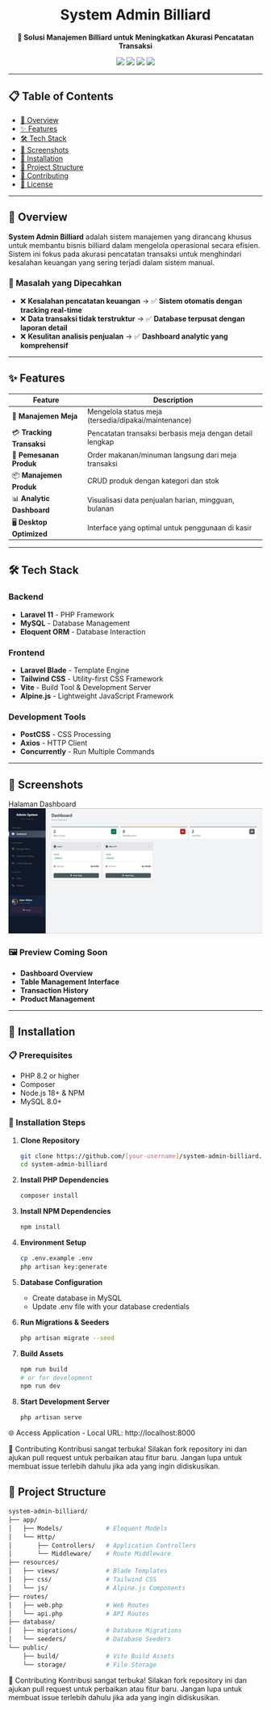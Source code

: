 <h1 align="center">System Admin Billiard</h1>

<p align="center">
  <strong>🎱 Solusi Manajemen Billiard untuk Meningkatkan Akurasi Pencatatan Transaksi</strong>
</p>

<p align="center">
  <img src="https://img.shields.io/badge/Laravel-FF2D20?style=for-the-badge&logo=laravel&logoColor=white"/>
  <img src="https://img.shields.io/badge/MySQL-4479A1?style=for-the-badge&logo=mysql&logoColor=white"/>
  <img src="https://img.shields.io/badge/Tailwind_CSS-38B2AC?style=for-the-badge&logo=tailwind-css&logoColor=white"/>
  <img src="https://img.shields.io/badge/Vite-646CFF?style=for-the-badge&logo=vite&logoColor=white"/>
</p>

---

## 📋 Table of Contents
- [🎯 Overview](#-overview)
- [✨ Features](#-features)
- [🛠️ Tech Stack](#-tech-stack)
- [📸 Screenshots](#-screenshots)
- [🚀 Installation](#-installation)
- [📁 Project Structure](#-project-structure)
- [🤝 Contributing](#-contributing)
- [📄 License](#-license)

---

## 🎯 Overview

**System Admin Billiard** adalah sistem manajemen yang dirancang khusus untuk membantu bisnis billiard dalam mengelola operasional secara efisien. Sistem ini fokus pada akurasi pencatatan transaksi untuk menghindari kesalahan keuangan yang sering terjadi dalam sistem manual.

### 🎯 Masalah yang Dipecahkan
- ❌ **Kesalahan pencatatan keuangan** → ✅ **Sistem otomatis dengan tracking real-time**
- ❌ **Data transaksi tidak terstruktur** → ✅ **Database terpusat dengan laporan detail**
- ❌ **Kesulitan analisis penjualan** → ✅ **Dashboard analytic yang komprehensif**

---

## ✨ Features

| Feature | Description |
|---------|-------------|
| 🏓 **Manajemen Meja** | Mengelola status meja (tersedia/dipakai/maintenance) |
| 💳 **Tracking Transaksi** | Pencatatan transaksi berbasis meja dengan detail lengkap |
| 🛒 **Pemesanan Produk** | Order makanan/minuman langsung dari meja transaksi |
| 📦 **Manajemen Produk** | CRUD produk dengan kategori dan stok |
| 📊 **Analytic Dashboard** | Visualisasi data penjualan harian, mingguan, bulanan |
| 🖥️ **Desktop Optimized** | Interface yang optimal untuk penggunaan di kasir |

---

## 🛠️ Tech Stack

### Backend
- **Laravel 11** - PHP Framework
- **MySQL** - Database Management
- **Eloquent ORM** - Database Interaction

### Frontend
- **Laravel Blade** - Template Engine
- **Tailwind CSS** - Utility-first CSS Framework
- **Vite** - Build Tool & Development Server
- **Alpine.js** - Lightweight JavaScript Framework

### Development Tools
- **PostCSS** - CSS Processing
- **Axios** - HTTP Client
- **Concurrently** - Run Multiple Commands

---

## 📸 Screenshots
Halaman Dashboard
![Struktur Project](public/dashboard.jpg)

### 🖼️ Preview Coming Soon
- **Dashboard Overview**
- **Table Management Interface**
- **Transaction History**
- **Product Management**

---

## 🚀 Installation

### 📋 Prerequisites
- PHP 8.2 or higher
- Composer
- Node.js 18+ & NPM
- MySQL 8.0+

### 🔧 Installation Steps

1. **Clone Repository**
   ```bash
   git clone https://github.com/[your-username]/system-admin-billiard.git
   cd system-admin-billiard

2. **Install PHP Dependencies**
   ```bash
   composer install

3. **Install NPM Dependencies**
   ```bash
   npm install

4. **Environment Setup**
   ```bash
   cp .env.example .env
   php artisan key:generate

5. **Database Configuration**
    - Create database in MySQL
    - Update .env file with your database credentials

6. **Run Migrations & Seeders**
   ```bash
   php artisan migrate --seed

7. **Build Assets**
   ```bash
   npm run build
   # or for development
   npm run dev
8. **Start Development Server**
   ```bash
   php artisan serve

🌐 Access Application
    - Local URL: http://localhost:8000

🤝 Contributing
Kontribusi sangat terbuka! Silakan fork repository ini dan ajukan pull request untuk perbaikan atau fitur baru. Jangan lupa untuk membuat issue terlebih dahulu jika ada yang ingin didiskusikan.

## 📁 Project Structure
```bash
system-admin-billiard/
├── app/
│   ├── Models/            # Eloquent Models
│   └── Http/
│       ├── Controllers/   # Application Controllers
│       └── Middleware/    # Route Middleware
├── resources/
│   ├── views/             # Blade Templates
│   ├── css/               # Tailwind CSS
│   └── js/                # Alpine.js Components
├── routes/
│   ├── web.php            # Web Routes
│   └── api.php            # API Routes
├── database/
│   ├── migrations/        # Database Migrations
│   └── seeders/           # Database Seeders
└── public/
    ├── build/             # Vite Build Assets
    └── storage/           # File Storage
```

🤝 Contributing
Kontribusi sangat terbuka! Silakan fork repository ini dan ajukan pull request untuk perbaikan atau fitur baru. Jangan lupa untuk membuat issue terlebih dahulu jika ada yang ingin didiskusikan.

